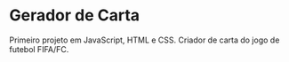 # Gerador de Carta
 Primeiro projeto em JavaScript, HTML e CSS. Criador de carta do jogo de futebol FIFA/FC.
